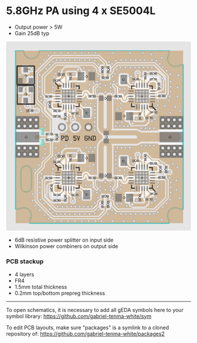 # 5.8GHz PA using 4 x SE5004L
* Output power > 5W
* Gain 25dB typ

![se5004_board](se5004_board.png)
* 6dB resistive power splitter on input side
* Wilkinson power combiners on output side

### PCB stackup
* 4 layers
* FR4
* 1.5mm total thickness
* 0.2mm top/bottom prepreg thickness

---
To open schematics, it is necessary to add all gEDA symbols here to your symbol library: https://github.com/gabriel-tenma-white/sym

To edit PCB layouts, make sure "packages" is a symlink to a cloned repository of: https://github.com/gabriel-tenma-white/packages2
